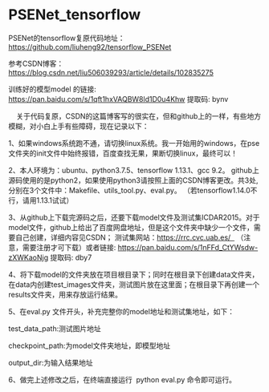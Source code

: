 # PSENet_tensorflow

PSENet的tensorflow复原代码地址：https://github.com/liuheng92/tensorflow_PSENet

参考CSDN博客：https://blog.csdn.net/liu506039293/article/details/102835275

训练好的模型model 的链接: https://pan.baidu.com/s/1qft1hxVAQBW8ld1D0u4Khw 提取码: bynv



    关于代码复原，CSDN的这篇博客写的很实在，但和github上的一样，有些地方模糊，对小白上手有些障碍，现在记录以下：

1、如果windows系统跑不通，请切换linux系统。我一开始用的windows，在pse文件夹的init文件中始终报错，百度查找无果，果断切换linux，最终可以！



2、本人环境为：ubuntu、python3.7.5、tensorflow 1.13.1、gcc 9.2。 github上源码使用的是python2，如果使用python3请按照上面的CSDN博客更改。共3处,分别在3个文件中：Makefile、utils_tool.py、eval.py。 （若tensorflow1.14.0不行，请用1.13.1试试）



3、从github上下载完源码之后，还要下载model文件及测试集ICDAR2015。对于model文件，github上给出了百度网盘地址，但是这个文件夹中缺少一个文件，需要自己创建，详细内容见CSDN； 测试集网站：https://rrc.cvc.uab.es/   （注意，需要注册才可下载）或者链接: https://pan.baidu.com/s/1nFFd_CtYWsdw-zXWKaoNjg 提取码: dby7



4、将下载model的文件夹放在项目根目录下；同时在根目录下创建data文件夹，在data内创建test_images文件夹，测试图片放在这里面；在根目录下再创建一个results文件夹，用来存放运行结果。



5、在eval.py 文件开头，补充完整你的model地址和测试集地址，如下：



test_data_path:测试图片地址

checkpoint_path:为model文件夹地址，即模型地址

output_dir:为输入结果地址



6、做完上述修改之后，在终端直接运行  python eval.py 命令即可运行。
